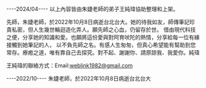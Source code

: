 ----2024/04----
以上內容皆由朱婕老師的弟子王純瑋協助整理和上架。

先師，朱婕老師，於2022年10月8日病逝台北台大。她的待我如友，師傳筆記珍貴私密，但人生幾世輪迴造化弄人。願先師之心血，仍留存於世。
借由現代科技之便，分享她的知識和愛。也願將這份愛與對阿育吠陀的熱情，分享給每一位有緣接觸到她筆記的人，
以不負先師之名。有感人生匆匆，但真心希望能有幫助到您常存。療癒之道，唯有靠自己去探究。對不起、謝謝你、請原諒我、我愛你。純瑋

王純瑋的聯絡方式：Email:weblink1982@gmail.com

----2022/10----
朱婕老師，於2022年10月8日病逝台北台大
